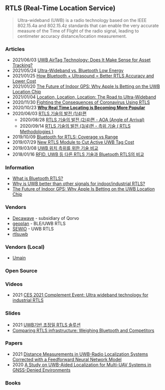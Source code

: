 ## RTLS (Real-Time Location Service)
> Ultra-wideband (UWB) is a radio technology based on the IEEE 802.15.4a and 802.15.4z standards 
> that can enable the very accurate measure of the Time of Flight of the radio signal, leading to centimeter accuracy distance/location measurement.


### Articles
- 2021/06/03 [UWB AirTag Technology: Does It Make Sense for Asset Tracking?](https://www.link-labs.com/blog/uwb-airtag-technology-does-it-make-sense-asset-tracking)
- 2021/05/24 [Ultra-Wideband vs. Bluetooth Low Energy](https://www.airfinder.com/blog/ultra-wideband-vs-bluetooth-low-energy)
- 2021/01/25 [How Bluetooth + Ultrasound = Better RTLS Accuracy and Lower Cost](https://www.airfinder.com/blog/bluetooth-ultrasound-better-rtls-accuracy-lower-cost)
- 2021/01/20 [The Future of Indoor GPS: Why Apple Is Betting on the UWB Location Chip](https://marketscale.com/industries/building-management/the-future-of-indoor-gps-why-apple-is-betting-on-the-uwb-location-chip/)
- 2021/01/04 [Location, Location, Location: The Road to Ultra-Wideband](https://www.qorvo.com/design-hub/blog/road-to-ultra-wideband)
- 2020/11/30 [Fighting the Consequences of Coronavirus Using RTLS](https://blog.andersenlab.com/en/fighting-the-consequences-of-coronavirus-using-rtls/)
- 2020/10/23 [**Why Real Time Locating is Becoming More Popular**](https://www.beaconzone.co.uk/blog/why-real-time-locating-is-becoming-more-popular/)
- 2020/06/03 [RTLS 기술의 발전 (1/4)편](https://m.blog.naver.com/rakisisj/221999685301)
    - 2020/08/28 [RTLS 기술의 발전 (2/4)편 - AOA (Angle of Arrival)](https://m.blog.naver.com/rakisisj/222073090671)
    - 2020/09/14 [RTLS 기술의 발전 (3/4)편 - 측위 기술 ( RTLS Methodologies )](https://m.blog.naver.com/rakisisj/222089204414)
- 2019/10/09 [Bluetooth for RTLS: Coverage vs Range](https://www.quuppa.com/bluetooth-for-rtls-coverage-vs-range/)
- 2019/07/29 [New RTLS Module to Cut Active UWB Tag Cost](https://www.rfidjournal.com/new-rtls-module-to-cut-active-uwb-tag-cost)
- 2019/03/08 [UWB 위치 측위를 위한 기술 비교](https://m.blog.naver.com/PostView.naver?isHttpsRedirect=true&blogId=intknk2&logNo=221483405252)
- 2018/01/16 [RFID, UWB 등 다른 RTLS 기술과 Bluetooth RTLS의 비교](https://pntbiz.co.kr/index.php/2018/01/16/023/)


### Information
- [What is Bluetooth RTLS?](https://kontakt.io/what-is-bluetooth-rtls/)
- [Why is UWB better than other signals for indoor/industrial RTLS?](https://www.redpointpositioning.com/why-uwb-better/)
- [The Future of Indoor GPS: Why Apple Is Betting on the UWB Location Chip](https://www.redpointpositioning.com/the-future-of-indoor-gps/)


### Vendors
- [Decawave](https://www.decawave.com/) - subsidiary of Qorvo
- [geoplan](http://geoplan.host.whoisweb.net/) - BLE/UWB RTLS
- [SEWIO](https://www.sewio.net/) - UWB RTLS
- [rtlsuwb](https://rtlsuwb.com/)


### Vendors (Local)
- [Umain](http://www.umain.co.kr/default/00/01.php)



### Open Source


### Videos
- 2021 [CES 2021 Complement Event: Ultra wideband technology for industrial RTLS](https://www.youtube.com/watch?v=7KBh59e8s4I)


### Slides
- 2021 [UWB기반 초정밀 RTLS 솔루션](https://img1.wsimg.com/blobby/go/fd5cf05b-4dd2-4d32-b0d6-959629e4fbf7/Sparkling_UWB_March2021-0001.pdf)
- [Comparing RTLS infrastructure: Weighing Bluetooth and Competitors](https://cdn2.hubspot.net/hubfs/556697/_Kontakt.io%20and%20Simon%20Whitepapers/WhP%3B%20Kontakt.io%3B%20Comparing%20RTLS%20Infrastructure_%20Weighing%20Bluetooth%20and%20Competitors.pdf.pdf)


### Papers
- 2021 [Distance Measurements in UWB-Radio Localization Systems Corrected with a Feedforward Neural Network Model](https://www.mdpi.com/1424-8220/21/7/2294/pdf)
- 2020 [A Study on UWB-Aided Localization for Multi-UAV Systems in GNSS-Denied Environments](https://www.utupub.fi/bitstream/handle/10024/150452/Carmen_Martinez_Master_Thesis_UWB_Localization_Study.pdf)

### Books




